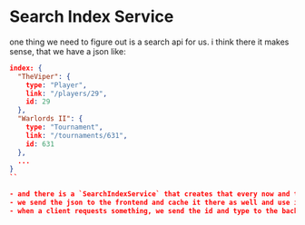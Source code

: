 # Search Index Service

one thing we need to figure out is a search api for us. i think there it makes sense, that we have a json like:

```json
index: {
  "TheViper": {
    type: "Player",
    link: "/players/29",
    id: 29
  },
  "Warlords II": {
    type: "Tournament",
    link: "/tournaments/631",
    id: 631
  },
  ...
}
``

- and there is a `SearchIndexService` that creates that every now and then and caches it
- we send the json to the frontend and cache it there as well and use it for autocompletion and live search
- when a client requests something, we send the id and type to the backend and it returns the object  
